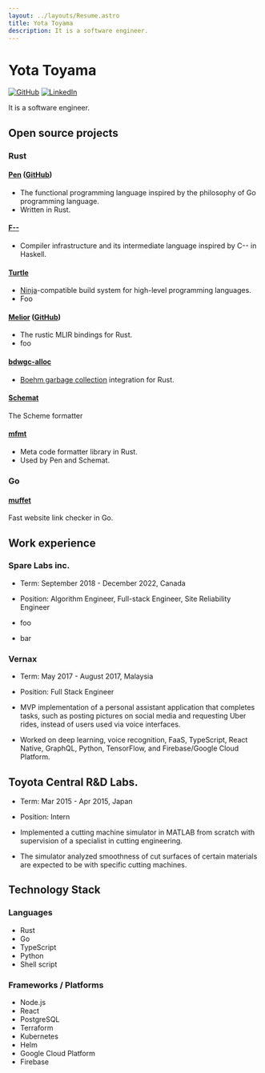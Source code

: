 ```yaml
---
layout: ../layouts/Resume.astro
title: Yota Toyama
description: It is a software engineer.
---
```


# Yota Toyama

[![GitHub](https://img.shields.io/badge/github-raviqqe-red.svg?style=flat-square)](https://github.com/raviqqe)
[![LinkedIn](https://img.shields.io/badge/linkedin-raviqqe-blue.svg?style=flat-square)](https://www.linkedin.com/in/yota-toyama-29b313bb/)

It is a software engineer.

## Open source projects

### Rust

#### [Pen](https://pen-lang.org) ([GitHub](https://github.com/pen-lang/pen))

- The functional programming language inspired by the philosophy of Go programming language.
- Written in Rust.

#### [F\-\-](https://github.com/raviqqe/fmm)

- Compiler infrastructure and its intermediate language inspired by C-- in Haskell.

#### [Turtle](https://github.com/raviqqe/turtle-build)

- [Ninja](https://ninja-build.org/)-compatible build system for high-level programming languages.
- Foo

#### [Melior](https://raviqqe.github.io/melior/melior/) ([GitHub](https://github.com/raviqqe/melior))

- The rustic MLIR bindings for Rust.
- foo

#### [bdwgc-alloc](https://github.com/raviqqe/bdwgc-alloc)

- [Boehm garbage collection](https://github.com/ivmai/bdwgc) integration for Rust.

#### [Schemat](https://github.com/raviqqe/schemat)

The Scheme formatter

#### [mfmt](https://github.com/raviqqe/mfmt)

- Meta code formatter library in Rust.
- Used by Pen and Schemat.

### Go

#### [muffet](https://github.com/raviqqe/muffet)

Fast website link checker in Go.

## Work experience

### Spare Labs inc.

- Term: September 2018 - December 2022, Canada
- Position: Algorithm Engineer, Full-stack Engineer, Site Reliability Engineer

- foo
- bar

### Vernax

- Term: May 2017 - August 2017, Malaysia
- Position: Full Stack Engineer

- MVP implementation of a personal assistant application that completes tasks, such as posting pictures on social media and requesting Uber rides, instead of users used via voice interfaces.
- Worked on deep learning, voice recognition, FaaS, TypeScript, React Native, GraphQL, Python, TensorFlow, and Firebase/Google Cloud Platform.

## Toyota Central R&D Labs.

- Term: Mar 2015 - Apr 2015, Japan
- Position: Intern

- Implemented a cutting machine simulator in MATLAB from scratch with supervision of a specialist in cutting engineering.
- The simulator analyzed smoothness of cut surfaces of certain materials are expected to be with specific cutting machines.

## Technology Stack

### Languages

- Rust
- Go
- TypeScript
- Python
- Shell script

### Frameworks / Platforms

- Node.js
- React
- PostgreSQL
- Terraform
- Kubernetes
- Helm
- Google Cloud Platform
- Firebase
